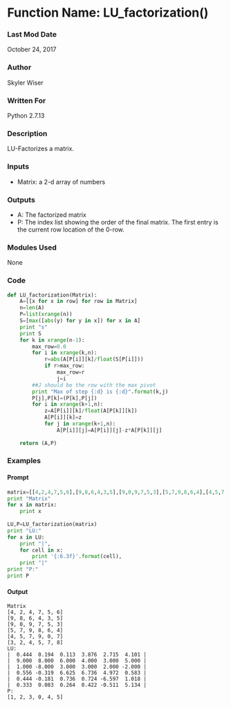 # Function Name: LU_factorization()

### Last Mod Date
October 24, 2017
### Author
Skyler Wiser
### Written For
Python 2.7.13
### Description
LU-Factorizes a matrix.
### Inputs

* Matrix: a 2-d array of numbers

### Outputs

* A: The factorized matrix
* P: The index list showing the order of the final matrix. The first entry is the current row location of the 0-row.

### Modules Used
None
### Code

```python
def LU_factorization(Matrix):
    A=[[x for x in row] for row in Matrix]
    n=len(A)
    P=list(xrange(n))
    S=[max([abs(y) for y in x]) for x in A]
    print "s"
    print S
    for k in xrange(n-1):
        max_row=0.0
        for i in xrange(k,n):
            r=abs(A[P[i]][k]/float(S[P[i]]))
            if r>max_row:
                max_row=r
                j=i
        ##J should be the row with the max pivot
        print "Max of step {:d} is {:d}".format(k,j)
        P[j],P[k]=(P[k],P[j])
        for i in xrange(k+1,n):
            z=A[P[i]][k]/float(A[P[k]][k])
            A[P[i]][k]=z
            for j in xrange(k+1,n):
                A[P[i]][j]=A[P[i]][j]-z*A[P[k]][j]
    
    return (A,P)
```

### Examples
#### Prompt

```python
matrix=[[4,2,4,7,5,6],[9,8,6,4,3,5],[9,0,9,7,5,3],[5,7,9,8,6,4],[4,5,7,9,0,7],[3,2,4,5,7,8]]
print "Matrix"
for x in matrix:
    print x
    
LU,P=LU_factorization(matrix)
print "LU:"
for x in LU:
    print "|",
    for cell in x:
        print '{:6.3f}'.format(cell),
    print "|"
print "P:"
print P
```

#### Output

```
Matrix
[4, 2, 4, 7, 5, 6]
[9, 8, 6, 4, 3, 5]
[9, 0, 9, 7, 5, 3]
[5, 7, 9, 8, 6, 4]
[4, 5, 7, 9, 0, 7]
[3, 2, 4, 5, 7, 8]
LU:
|  0.444  0.194  0.113  3.876  2.715  4.101 |
|  9.000  8.000  6.000  4.000  3.000  5.000 |
|  1.000 -8.000  3.000  3.000  2.000 -2.000 |
|  0.556 -0.319  6.625  6.736  4.972  0.583 |
|  0.444 -0.181  0.736  0.724 -6.597  1.018 |
|  0.333  0.083  0.264  0.422 -0.511  5.134 |
P:
[1, 2, 3, 0, 4, 5]
```
